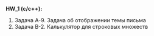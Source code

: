 **HW_1 (c/c++):** 
1. Задача A-9. Задача об отображении темы письма
2. Задача B-2. Калькулятор для строковых множеств
